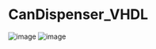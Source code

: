# CanDispenser_VHDL
![image](https://user-images.githubusercontent.com/106928243/188244914-52298dc6-a93b-4741-8876-d5f70874e1bb.png)
![image](https://user-images.githubusercontent.com/106928243/188244940-53c01ffe-12d0-470e-b7ce-0a1947d7780b.png)
